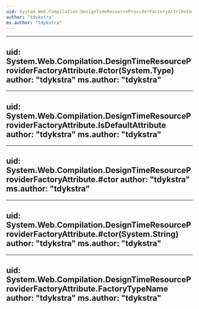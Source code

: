 ```yaml
---
uid: System.Web.Compilation.DesignTimeResourceProviderFactoryAttribute
author: "tdykstra"
ms.author: "tdykstra"
---
```


---
uid: System.Web.Compilation.DesignTimeResourceProviderFactoryAttribute.#ctor(System.Type)
author: "tdykstra"
ms.author: "tdykstra"
---

---
uid: System.Web.Compilation.DesignTimeResourceProviderFactoryAttribute.IsDefaultAttribute
author: "tdykstra"
ms.author: "tdykstra"
---

---
uid: System.Web.Compilation.DesignTimeResourceProviderFactoryAttribute.#ctor
author: "tdykstra"
ms.author: "tdykstra"
---

---
uid: System.Web.Compilation.DesignTimeResourceProviderFactoryAttribute.#ctor(System.String)
author: "tdykstra"
ms.author: "tdykstra"
---

---
uid: System.Web.Compilation.DesignTimeResourceProviderFactoryAttribute.FactoryTypeName
author: "tdykstra"
ms.author: "tdykstra"
---
